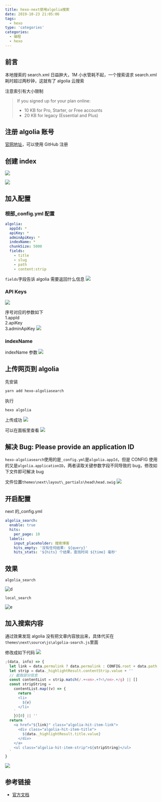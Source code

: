 ```yaml
---
title: hexo-next使用algolia搜索
date: 2019-10-23 21:05:06
tags:
  - hexo
type: 'categories'
categories:
  - 编程
  - hexo
---
```


## 前言

本地搜索的 search.xml 日益肿大，1M 小水管耗不起，一个搜索请求 search.xml 耗时超过两秒钟，这就有了 algolia 云搜索

注意索引有大小限制

> If you signed up for your plan online:
>
> - 10 KB for Pro, Starter, or Free accounts
> - 20 KB for legacy (Essential and Plus)

<!-- more -->

## 注册 algolia 账号

[官网地址](https://www.algolia.com/)，可以使用 GitHub 注册

## 创建 index

![](http://bhyblog.oss-cn-shenzhen.aliyuncs.com/hexo/chrome_2f1WTrUpgi.png)

![](http://bhyblog.oss-cn-shenzhen.aliyuncs.com/hexo/chrome_GaNWxwwOnQ.png)

## 加入配置

### 根部\_config.yml 配置

```yml
algolia:
  appId: *
  apiKey: *
  adminApiKey: *
  indexName: *
  chunkSize: 5000
  fields:
    - title
    - slug
    - path
    - content:strip
```

`fields`字段告诉 algolia 需要返回什么信息
![](http://bhyblog.oss-cn-shenzhen.aliyuncs.com/hexo/chrome_r2gym36NDO.png)

### API Keys

![](http://bhyblog.oss-cn-shenzhen.aliyuncs.com/hexo/chrome_MC0Zt9chyR.png)

序号对应的参数如下  
1.appId  
2.apiKey  
3.adminApiKey
![](http://bhyblog.oss-cn-shenzhen.aliyuncs.com/hexo/chrome_jU9IfPNj35.png)

### indexName

indexName 参数
![](http://bhyblog.oss-cn-shenzhen.aliyuncs.com/hexo/chrome_MZX68ccpm2.png)

## 上传网页到 algolia

先安装

```bash
yarn add hexo-algoliasearch
```

执行

```bash
hexo algolia
```

上传成功
![](http://bhyblog.oss-cn-shenzhen.aliyuncs.com/hexo/cmd_DA01pPF8Mi.png)

可以在面板里查看
![](http://bhyblog.oss-cn-shenzhen.aliyuncs.com/hexo/chrome_WSImyCnLR7.png)

## 解决 Bug: Please provide an application ID

`hexo-algoliasearch`使用的是`_config.yml`是`algolia.appId`，但是 CONFIG 使用的又是`algolia.applicationID`，两者读取关键参数字段不同导致的 bug，修改如下文件即可解决 bug

文件位置`themes\next\layout\_partials\head\head.swig`
![](http://bhyblog.oss-cn-shenzhen.aliyuncs.com/hexo/Code_KVHvoOc8Kq.png)

## 开启配置

next 的\_config.yml

```yml
algolia_search:
  enable: true
  hits:
    per_page: 10
  labels:
    input_placeholder: 搜索博客
    hits_empty: '没有任何结果: ${query}'
    hits_stats: '${hits} 个结果，查找时间 ${time} 毫秒'
```

## 效果

`algolia_search`

![d](http://bhyblog.oss-cn-shenzhen.aliyuncs.com/hexo/chrome_kyHnDJQ9Tg.png)

`local_search`

![e](http://bhyblog.oss-cn-shenzhen.aliyuncs.com/hexo/chrome_sxLn7AmnyB.png)

## 加入搜索内容

通过效果发现 algolia 没有把文章内容放出来，具体代买在`themes\next\source\js\algolia-search.js`里面

修改成如下代码
![](http://bhyblog.oss-cn-shenzhen.aliyuncs.com/hexo/Code_oC5F9HExpr.png)

```js
;(data, info) => {
  let link = data.permalink ? data.permalink : CONFIG.root + data.path
  let strip = data._highlightResult.contentStrip.value + ''
  // 截取部分信息
  const contentList = strip.match(/.+<em>.+?<\/em>.+/g) || []
  const stripString =
    contentList.map((v) => {
      return `
      <li>
        ${v}
      </li>
    `
    })[0] || ''
  return `
    <a href="${link}" class="algolia-hit-item-link">
      <div class="algolia-hit-item-title">
        ${data._highlightResult.title.value}
      </div>
    </a>
    <ul class="algolia-hit-item-strip">${stripString}</ul>
  `
}
```

![](http://bhyblog.oss-cn-shenzhen.aliyuncs.com/hexo/chrome_wTyOdx8VZX.png)

## 参考链接

- [官方文档](https://www.algolia.com/doc/)
